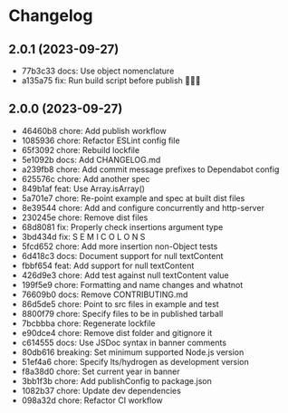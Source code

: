 # Changelog

## 2.0.1 (2023-09-27)

- 77b3c33 docs: Use object nomenclature
- a135a75 fix: Run build script before publish 🤦🏻‍♂️

## 2.0.0 (2023-09-27)

- 46460b8 chore: Add publish workflow
- 1085936 chore: Refactor ESLint config file
- 65f3092 chore: Rebuild lockfile
- 5e1092b docs: Add CHANGELOG.md
- a239fb8 chore: Add commit message prefixes to Dependabot config
- 625576c chore: Add another spec
- 849b1af feat: Use Array.isArray()
- 5a701e7 chore: Re-point example and spec at built dist files
- 8e39544 chore: Add and configure concurrently and http-server
- 230245e chore: Remove dist files
- 68d8081 fix: Properly check insertions argument type
- 3bd434d fix: S E M I C O L O N S
- 5fcd652 chore: Add more insertion non-Object tests
- 6d418c3 docs: Document support for null textContent
- fbbf654 feat: Add support for null textContent
- 426d9e3 chore: Add test against null textContent value
- 199f5e9 chore: Formatting and name changes and whatnot
- 76609b0 docs: Remove CONTRIBUTING.md
- 86d5de5 chore: Point to src files in example and test
- 8800f79 chore: Specify files to be in published tarball
- 7bcbbba chore: Regenerate lockfile
- e90dce4 chore: Remove dist folder and gitignore it
- c614555 docs: Use JSDoc syntax in banner comments
- 80db616 breaking: Set minimum supported Node.js version
- 51ef4a6 chore: Specify lts/hydrogen as development version
- f8a38d0 chore: Set current year in banner
- 3bb1f3b chore: Add publishConfig to package.json
- 1082b37 chore: Update dev dependencies
- 098a32d chore: Refactor CI workflow
